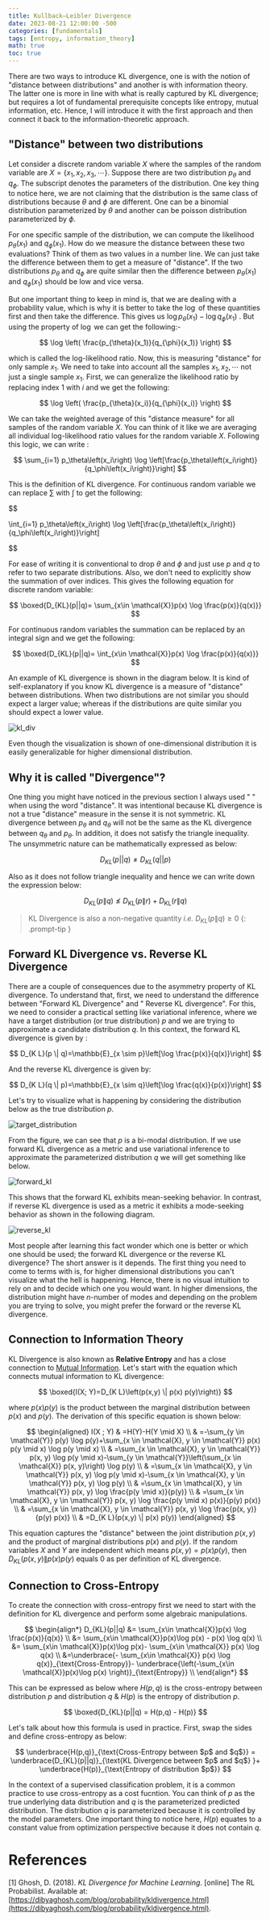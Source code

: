 ```yaml
---
title: Kullback–Leibler Divergence
date: 2023-08-21 12:00:00 -500
categories: [fundamentals]
tags: [entropy, information_theory]
math: true
toc: true
---
```


There are two ways to introduce KL divergence, one is with the notion of "distance between distributions"  and another is with information theory. The latter one is more in line with what is really captured by KL divergence; but requires a lot of fundamental prerequisite concepts like entropy, mutual information, etc. Hence, I will introduce it with the first approach and then connect it back to the information-theoretic approach.

## "Distance" between two distributions

Let consider a discrete random variable $X$ where the samples of the random variable are $X=\{x_{1},x_{2},x_{3},\cdots\}$. Suppose there are two distribution $p_{\theta}$ and $q_{\phi}$. The subscript denotes the parameters of the distribution. One key thing to notice here, we are not claiming that the distribution is the same class of distributions because $\theta$ and $\phi$ are different. One can be a binomial distribution parameterized by $\theta$ and another can be poisson distribution parameterized by $\phi$. 


For one specific sample of the distribution, we can compute the likelihood $p_{\theta}(x_{1})$ and $q_{\phi}(x_1)$. How do we measure the distance between these two evaluations? Think of them as two values in a number line. We can just take the difference between them to get a measure of "distance". If the two distributions $p_{\theta}$ and $q_{\phi}$ are quite similar then the difference between $p_{\theta}(x_{1})$ and $q_{\phi}(x_1)$ should be low and vice versa.

But one important thing to keep in mind is, that we are dealing with a probability value, which is why it is better to take the $\log$ of these quantities first and then take the difference. This gives us $\log p_{\theta}(x_{1}) - \log q_{\phi}(x_{1})$ . But using the property of $\log$ we can get the following:-

$$
\log \left( \frac{p_{\theta}(x_1)}{q_{\phi}(x_1)} \right)
$$

which is called the log-likelihood ratio. Now, this is measuring "distance" for only sample $x_{1}$. We need to take into account all the samples $x_{1},x_{2},\cdots$ not just a single sample $x_{1}$. First, we can generalize the likelihood ratio by replacing index $1$ with $i$ and we get the following:


$$
\log \left( \frac{p_{\theta}(x_i)}{q_{\phi}(x_i)} \right)
$$

We can take the weighted average of this "distance measure" for all samples of the random variable $X$. You can think of it like we are averaging all individual log-likelihood ratio values for the random variable $X$. Following this logic, we can write :

$$
\sum_{i=1} p_\theta\left(x_i\right) \log \left[\frac{p_\theta\left(x_i\right)}{q_\phi\left(x_i\right)}\right]
$$

This is the definition of KL divergence. For continuous random variable we can replace $\sum$ with $\int$ to get the following:

$$

\int_{i=1} p_\theta\left(x_i\right) \log \left[\frac{p_\theta\left(x_i\right)}{q_\phi\left(x_i\right)}\right]

$$

For ease of writing it is conventional to drop $\theta$ and $\phi$ and just use $p$
and $q$ to refer to two separate distributions. Also, we don't need to explicitly show the summation of over indices. This gives the following equation for discrete random variable:

$$
 \boxed{D_{KL}(p||q)= \sum_{x\in \mathcal{X}}p(x) \log \frac{p(x)}{q(x)}}
$$

For continuous random variables the summation can be replaced by an integral sign and we get the following:

$$
 \boxed{D_{KL}(p||q)= \int_{x\in \mathcal{X}}p(x) \log \frac{p(x)}{q(x)}}
$$

An example of KL divergence is shown in the diagram below. It is kind of self-explanatory if you know KL divergence is a measure of "distance" between distributions. When two distributions are not similar you should expect a larger value; whereas if the distributions are quite similar you should expect a lower value.

![kl_div](https://i.ibb.co/DDxVQH4/chrome-l-AZj-K1b4e-O.png)

Even though the visualization is shown of one-dimensional distribution it is easily generalizable for higher dimensional distribution.

## Why it is called "Divergence"?

One thing you might have noticed in the previous section I always used " " when using the word "distance". It was intentional because KL divergence is not a true "distance" measure in the sense it is not symmetric. KL divergence between $p_{\theta}$ and $q_{\theta}$ will not be the same as the KL divergence between $q_{\theta}$ and $p_{\theta}$. In addition, it does not satisfy the triangle inequality. The unsymmetric nature can be mathematically expressed as below:

$$
D_{KL}(p||q) \neq D_{KL}(q||p)
$$

Also as it does not follow triangle inequality and hence we can write down the expression below: 

$$
D_{KL}(p \| q) \nleq D_{\mathrm{KL}}(p \| r)+D_{\mathrm{KL}}(r \| q)
$$

> KL Divergence is also a non-negative quantity _i.e._ $D_{KL}(p \| q)\geq0$
{: .prompt-tip }
## Forward KL Divergence vs. Reverse KL Divergence

There are a couple of consequences due to the asymmetry property of KL divergence. To understand that, first, we need to understand the difference between "Forward KL Divergence" and " Reverse KL divergence". For this, we need to consider a practical setting like variational inference, where we have a target distribution (or true distribution) $p$ and we are trying to approximate a candidate distribution $q$. In this context, the forward KL divergence is given by :

$$
D_{K L}(p \| q)=\mathbb{E}_{x \sim p}\left[\log \frac{p(x)}{q(x)}\right]
$$

And the reverse KL divergence is given  by:

$$
D_{K L}(q \| p)=\mathbb{E}_{x \sim q}\left[\log \frac{q(x)}{p(x)}\right]
$$

Let's try to visualize what is happening by considering the distribution below as the true distribution $p$.

![target_distribution](https://i.ibb.co/CvjcgZn/image-removebg-preview.png)

From the figure, we can see that $p$ is a bi-modal distribution. If we use forward KL divergence as a metric and use variational inference to approximate the parameterized distribution $q$ we will get something like below.  

![forward_kl](https://i.ibb.co/vPv3RKr/image-removebg-preview-1.png)

This shows that the forward KL exhibits mean-seeking behavior. In contrast, if reverse KL divergence is used as a metric it exhibits a mode-seeking behavior as shown in the following diagram. 

![reverse_kl](https://i.ibb.co/pR8YtW3/image-removebg-preview-2.png)

Most people after learning this fact wonder which one is better or which one should be used; the forward KL divergence or the reverse KL divergence? The short answer is it depends. The first thing you need to come to terms with is, for higher dimensional distributions you can't visualize what the hell is happening. Hence, there is no visual intuition to rely on and to decide which one you would want. In higher dimensions, the distribution might have $n$-number of modes and depending on the problem you are trying to solve, you might prefer the forward or the reverse KL divergence.
## Connection to Information Theory

KL Divergence is also known as <b>Relative Entropy</b> and has a close connection to [Mutual Information](https://dibalokechanda.github.io/posts/2023-mutual-information-blog/). Let's start with the equation which connects mutual information to KL divergence:

$$
\boxed{I(X; Y)=D_{K L}\left(p(x,y) \| p(x)  p(y)\right)}
$$

where $p(x) p(y)$ is the product between the marginal distribution between $p(x)$ and $p(y)$. The derivation of this specific equation is shown below:

$$
\begin{aligned}
I(X ; Y) & =H(Y)-H(Y \mid X) \\
& =-\sum_{y \in \mathcal{Y}} p(y) \log p(y)+\sum_{x \in \mathcal{X}, y \in \mathcal{Y}} p(x) p(y \mid x) \log p(y \mid x) \\
& =\sum_{x \in \mathcal{X}, y \in \mathcal{Y}} p(x, y) \log p(y \mid x)-\sum_{y \in \mathcal{Y}}\left(\sum_{x \in \mathcal{X}} p(x, y)\right) \log p(y) \\
& =\sum_{x \in \mathcal{X}, y \in \mathcal{Y}} p(x, y) \log p(y \mid x)-\sum_{x \in \mathcal{X}, y \in \mathcal{Y}} p(x, y) \log p(y) \\
& =\sum_{x \in \mathcal{X}, y \in \mathcal{Y}} p(x, y) \log \frac{p(y \mid x)}{p(y)} \\
& =\sum_{x \in \mathcal{X}, y \in \mathcal{Y}} p(x, y) \log \frac{p(y \mid x) p(x)}{p(y) p(x)} \\
& =\sum_{x \in \mathcal{X}, y \in \mathcal{Y}} p(x, y) \log \frac{p(x, y)}{p(y) p(x)} \\
& =D_{K L}(p(x,y) \| p(x) p(y))
\end{aligned}
$$

This equation captures the "distance" between the joint distribution $p(x,y)$ and the product of marginal distributions $p(x)$ and $p(y)$. If the random variables $X$ and $Y$ are independent which means $p(x,y)=p(x) p(y)$, then $D_{K L}(p(x,y) \| p(x) p(y)$ equals $0$ as per definition of KL divergence.

## Connection to Cross-Entropy

To create the connection with cross-entropy first we need to start with the definition for KL divergence and perform some algebraic manipulations.

$$
\begin{align*}
 D_{KL}(p||q) &= \sum_{x\in \mathcal{X}}p(x) \log \frac{p(x)}{q(x)} \\
              &= \sum_{x\in \mathcal{X}}p(x)\log p(x) - p(x) \log q(x) \\
              &= \sum_{x\in \mathcal{X}}p(x)\log p(x)- \sum_{x\in \mathcal{X}} p(x) \log q(x) \\
              &=\underbrace{- \sum_{x\in \mathcal{X}} p(x) \log q(x)}_{\text{Cross-Entropy}}- \underbrace{\left(-\sum_{x\in \mathcal{X}}p(x)\log p(x) \right)}_{\text{Entropy}} \\
\end{align*} 
$$


This can be expressed as below where $H(p,q)$ is the cross-entropy between distribution $p$ and distribution $q$  \& $H(p)$ is the entropy of distribution $p$.

$$
\boxed{D_{KL}(p||q) = H(p,q) - H(p)}
$$

Let's talk about how this formula is used in practice. First, swap the sides and define cross-entropy as below:

$$
\underbrace{H(p,q)}_{\text{Cross-Entropy between $p$ and $q$}} = \underbrace{D_{KL}(p||q)}_{\text{KL Divergence between $p$ and $q$} }+ \underbrace{H(p)}_{\text{Entropy of distribution $p$}}
$$

In the context of a supervised classification problem, it is a common practice to use cross-entropy as a cost fucntion. You can think of $p$ as the true underlying data distribution and $q$ is the parameterized predicted distribution. The distribution $q$ is parameterized because it is controlled by the model parameters. One important thing to notice here, $H(p)$ equates to a constant value from optimization perspective because it does not contain $q$.

# References

[1] Ghosh, D. (2018). *KL Divergence for Machine Learning*. [online] The RL Probabilist. Available at: [https://dibyaghosh.com/blog/probability/kldivergence.html](https://dibyaghosh.com/blog/probability/kldivergence.html).